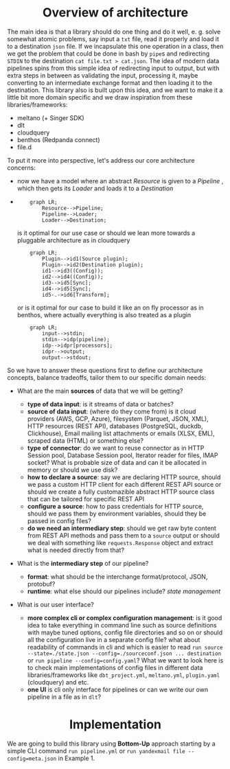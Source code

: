 <h1 align="center">Overview of architecture</h1>

The main idea is that a library should do one thing and do it well, e. g. solve somewhat atomic problems, say input a `txt` file, read it properly and load it to a destination `json` file. If we incapsulate this one operation in a class, then we get the problem that could be done in bash by `pipe`s and redirecting `STDIN` to the destination `cat file.txt > cat.json`. The idea of modern data pipelines spins from this simple idea of redirecting input to output, but with extra steps in between as validating the input, processing it, maybe converting to an intermediate exchange format and then loading it to the destination. This library also is built upon this idea, and we want to make it a little bit more domain specific and we draw inspiration from these libraries/frameworks:
  * meltano (+ Singer SDK)
  * dlt
  * cloudquery
  * benthos (Redpanda connect)
  * file.d

To put it more into perspective, let's address our core architecture concerns:
  * now we have a model where an abstract *Resource* is given to a *Pipeline* , which then gets its *Loader* and loads it to a *Destination*
  * ```mermaid
        graph LR;
            Resource-->Pipeline;
            Pipeline-->Loader;
            Loader-->Destination;
      ```
    is it optimal for our use case or should we lean more towards a pluggable architecture as in cloudquery
    ```mermaid
        graph LR;
            Plugin-->id1(Source plugin);
            Plugin-->id2(Destination plugin);
            id1-->id3((Config));
            id2-->id4((Config));
            id3-->id5[Sync];
            id4-->id5[Sync];
            id5-.->id6[Transform];
    ```
    or is it optimal for our case to build it like an on fly processor as in benthos, where actually everything is also treated as a plugin
    ```mermaid
        graph LR;
            input-->stdin;
            stdin-->idp(pipeline);
            idp-->idpr[processors];
            idpr-->output;
            output-->stdout;
    ```

So we have to answer these questions first to define our architecture concepts, balance tradeoffs, tailor them to our specific domain needs:

* What are the main **sources** of data that we will be getting?
  * **type of data input**: is it streams of data or batches?
  * **source of data input**: (where do they come from) is it cloud providers (AWS, GCP, Azure), filesystem (Parquet, JSON, XML), HTTP resources (REST API), databases (PostgreSQL, duckdb, Clickhouse), Email mailing list attachments or emails (XLSX, EML), scraped data (HTML) or something else?
  * **type of connector**: do we want to reuse connector as in HTTP Session pool, Database Session pool, Iterator reader for files, IMAP socket? What is probable size of data and can it be allocated in memory or should we use disk?
  * **how to declare a source**: say we are declaring HTTP source, should we pass a custom HTTP client for each different REST API source or should we create a fully customazible abstract HTTP source class that can be tailored for specific REST API
  * **configure a source**: how to pass credentials for HTTP source, should we pass them by environment variables, should they be passed in config files?
  * **do we need an intermediary step**: should we get raw byte content from REST API methods and pass them to a `source` output or should we deal with something like `requests.Response` object and extract what is needed directly from that?

* What is the **intermediary step** of our pipeline?
  * **format**: what should be the interchange format/protocol, JSON, protobuf?
  * **runtime**: what else should our pipelines include? *state management*

* What is our user interface?
  * **more complex cli or complex configuration management**: is it good idea to take everything in command line such as source definitions with maybe tuned options, config file directories and so on or should all the configuration live in a separate config file? what about readability of commands in cli and which is easier to read `run source --state=./state.json --config=./sourceconf.json ... destination` or `run pipeline --config=config.yaml`? What we want to look here is to check main implementations of config files in different data libraries/frameworks like `dbt_project.yml`, `meltano.yml`, `plugin.yaml` (cloudquery) and etc.
  * **one UI** is cli only interface for pipelines or can we write our own pipeline in a file as in `dlt`?

<h1 align="center">Implementation</h1>

We are going to build this library using **Bottom-Up** approach starting by a simple CLI command `run pipeline.yml` or `run yandexmail file --config=meta.json` in Example 1.
